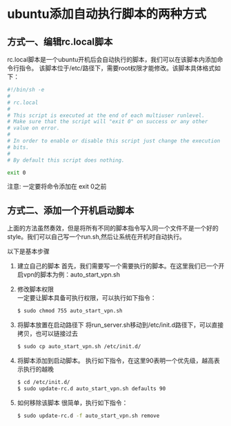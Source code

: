 # ubuntu添加自动执行脚本的两种方式
## 方式一、编辑rc.local脚本
rc.local脚本是一个ubuntu开机后会自动执行的脚本，我们可以在该脚本内添加命令行指令。
该脚本位于/etc/路径下，需要root权限才能修改。该脚本具体格式如下：

```bash
#!/bin/sh -e
#
# rc.local
#
# This script is executed at the end of each multiuser runlevel.
# Make sure that the script will "exit 0" on success or any other
# value on error.
#
# In order to enable or disable this script just change the execution
# bits.
#
# By default this script does nothing.

exit 0
```

注意: 一定要将命令添加在 exit 0之前

## 方式二、添加一个开机启动脚本
上面的方法虽然奏效，但是将所有不同的脚本指令写入同一个文件不是一个好的style。我们可以自己写一个run.sh,然后让系统在开机时自动执行。

以下是基本步骤

1. 建立自己的脚本
    首先，我们需要写一个需要执行的脚本。在这里我们已一个开启vpn的脚本为例：auto_start_vpn.sh
    
2. 修改脚本权限   
    一定要让脚本具备可执行权限，可以执行如下指令：
    
    ```bash
    $ sudo chmod 755 auto_start_vpn.sh
    ```
    
3. 将脚本放置在启动路径下
    将run_server.sh移动到/etc/init.d路径下，可以直接拷贝，也可以链接过去
    
    ```bash
    $ sudo cp auto_start_vpn.sh /etc/init.d/
    ```
    
4. 将脚本添加到启动脚本。
    执行如下指令，在这里90表明一个优先级，越高表示执行的越晚
    
    ```bash
    $ cd /etc/init.d/
    $ sudo update-rc.d auto_start_vpn.sh defaults 90
    ```
    
5. 如何移除该脚本
    很简单，执行如下指令：
    
    ```bash
    $ sudo update-rc.d -f auto_start_vpn.sh remove
    ```
    
